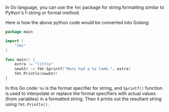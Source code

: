 In Go language, you can use the `fmt` package for string formatting similar to Python's f-string or format method. 

Here is how the above python code would be converted into Golang:

```go
package main

import (
	"fmt"
)

func main() {
	extra := "little"
	newStr := fmt.Sprintf("Mary had a %s lamb.", extra)
	fmt.Println(newStr)
}
``` 
In this Go code: `%s` is the format specifier for string, and `Sprintf()` function is used to interpolate or replace the format specifiers with actual values (from variables) in a formatted string. Then it prints out the resultant string using `fmt.Println()`.
